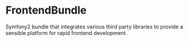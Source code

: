 FrontendBundle
==============

Symfony2 bundle that integrates various third party libraries to provide a sensible platform for rapid frontend development.
